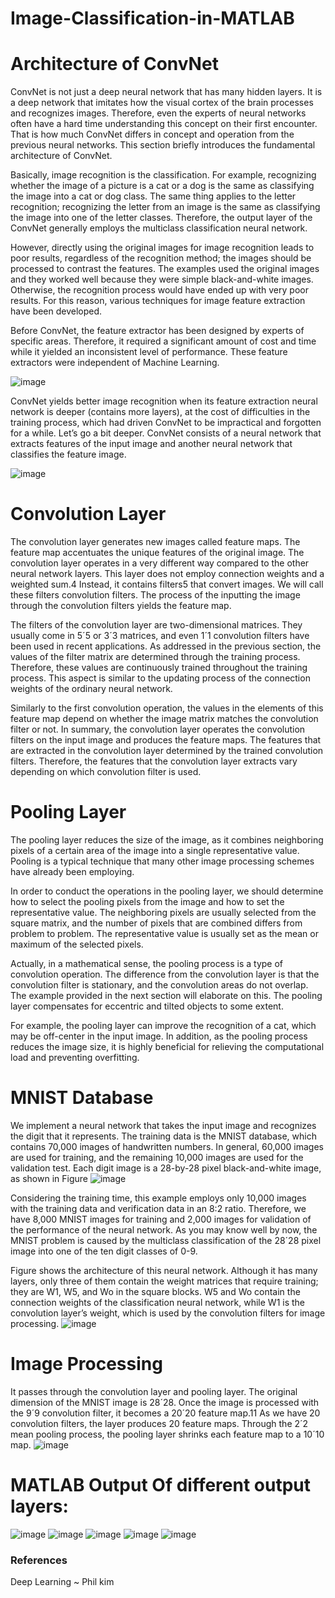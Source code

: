 # Image-Classification-in-MATLAB

# Architecture of ConvNet

ConvNet is not just a deep neural network that has many hidden layers. It is a deep network that imitates how the visual cortex of the brain processes and
recognizes images. Therefore, even the experts of neural networks often have a hard time understanding this concept on their first encounter. That is how much ConvNet differs in concept and operation from the previous neural networks. This section briefly introduces the fundamental architecture of ConvNet.

Basically, image recognition is the classification. For example, recognizing whether the image of a picture is a cat or a dog is the same as classifying the image into a cat or dog class. The same thing applies to the letter recognition; recognizing the letter from an image is the same as classifying the image into one of the letter classes. Therefore, the output layer of the ConvNet generally employs the multiclass classification neural network.

However, directly using the original images for image recognition leads to poor results, regardless of the recognition method; the images should be processed to contrast the features. The examples used the original images and they worked well because they were simple black-and-white images. Otherwise, the recognition process would have ended up with very poor results. For this reason, various techniques for image feature extraction have been developed.

Before ConvNet, the feature extractor has been designed by experts of specific areas. Therefore, it required a significant amount of cost and time while it yielded an inconsistent level of performance. These feature extractors were independent of Machine Learning.

![image](https://user-images.githubusercontent.com/86974424/171833548-bdca6679-7dae-493b-be6b-5420c633affe.png)

ConvNet yields better image recognition when its feature extraction neural network is deeper (contains more layers), at the cost of difficulties in the training
process, which had driven ConvNet to be impractical and forgotten for a while. Let’s go a bit deeper. ConvNet consists of a neural network that extracts features of the input image and another neural network that classifies the feature image.

![image](https://user-images.githubusercontent.com/86974424/171833765-35ff8f2b-3a79-426a-bd69-911e477caea9.png)

# Convolution Layer

The convolution layer generates new images called feature maps. The feature map accentuates the unique features of the original image. The convolution layer operates in a very different way compared to the other neural network layers. This layer does not employ connection weights and a weighted sum.4 Instead, it contains filters5 that convert images. We will call these filters convolution filters. The process of the inputting the image through the convolution filters yields the feature map.

The filters of the convolution layer are two-dimensional matrices. They usually come in 5´5 or 3´3 matrices, and even 1´1 convolution filters have been used in recent applications. As addressed in the previous section, the values of the filter matrix are determined through the training process. Therefore, these values are continuously trained throughout the training process. This aspect is similar to the updating process of the connection weights of the ordinary neural network.

Similarly to the first convolution operation, the values in the elements of this feature map depend on whether the image matrix matches the convolution filter or not. In summary, the convolution layer operates the convolution filters on the input image and produces the feature maps. The features that are extracted in the convolution layer determined by the trained convolution filters. Therefore, the features that the convolution layer extracts vary depending on which convolution filter is used.

# Pooling Layer

The pooling layer reduces the size of the image, as it combines neighboring pixels of a certain area of the image into a single representative value. Pooling is a typical technique that many other image processing schemes have already been employing.

In order to conduct the operations in the pooling layer, we should determine how to select the pooling pixels from the image and how to set the representative value. The neighboring pixels are usually selected from the square matrix, and the number of pixels that are combined differs from problem to problem. The representative value is usually set as the mean or maximum of the selected pixels.

Actually, in a mathematical sense, the pooling process is a type of convolution operation. The difference from the convolution layer is that the convolution filter is stationary, and the convolution areas do not overlap. The example provided in the next section will elaborate on this. The pooling layer compensates for eccentric and tilted objects to some extent. 

For example, the pooling layer can improve the recognition of a cat, which may be off-center in the input image. In addition, as the pooling process reduces the image size, it is highly beneficial for relieving the computational load and preventing overfitting.

# MNIST Database

We implement a neural network that takes the input image and recognizes the digit that it represents. The training data is the MNIST database, which contains 70,000 images of handwritten numbers. In general, 60,000 images are used for training, and the remaining 10,000 images are used for the validation test. Each digit image is a 28-by-28 pixel black-and-white image, as shown in Figure
![image](https://user-images.githubusercontent.com/86974424/171839085-da32589c-0ea7-4484-9727-90e5edef5ede.png)

Considering the training time, this example employs only 10,000 images with the training data and verification data in an 8:2 ratio. Therefore, we have 8,000 MNIST images for training and 2,000 images for validation of the performance of the neural network. As you may know well by now, the MNIST problem is caused by the multiclass classification of the 28´28 pixel image into one of the ten digit classes of 0-9.

Figure shows the architecture of this neural network. Although it has many layers, only three of them contain the weight matrices that require training; they are W1, W5, and Wo in the square blocks. W5 and Wo contain the connection weights of the classification neural network, while W1 is the convolution layer’s weight, which is used by the convolution filters for image processing.
![image](https://user-images.githubusercontent.com/86974424/171839252-5b897ef6-93ce-4aeb-8853-401a8cc24e42.png)

# Image Processing

It passes through the convolution layer and pooling layer. The original dimension of the MNIST image is 28´28. Once the image is processed with the 9´9 convolution filter, it becomes a 20´20 feature map.11 As we have 20 convolution filters, the layer produces 20 feature maps. Through the 2´2 mean pooling process, the pooling layer shrinks each feature map to a 10´10 map.
![image](https://user-images.githubusercontent.com/86974424/171839897-12fa7755-8799-4eec-9578-d36d201ae1b7.png)

# MATLAB Output Of different output layers:
![image](https://user-images.githubusercontent.com/86974424/171840428-ecbf9927-db19-48a2-bcdc-e25c33fdd2fe.png)
![image](https://user-images.githubusercontent.com/86974424/171840441-133d42b5-7709-4f57-8efa-ebef5a5ab7e6.png)
![image](https://user-images.githubusercontent.com/86974424/171840454-a3e947a1-ec1a-44d8-a8df-18dc21803301.png)
![image](https://user-images.githubusercontent.com/86974424/171840468-b8cb6ed3-451d-4dff-be03-2c0e94ece03c.png)
![image](https://user-images.githubusercontent.com/86974424/171840481-23d262ae-7931-433f-b1c2-6b4612512e78.png)



### References
Deep Learning ~ Phil kim
